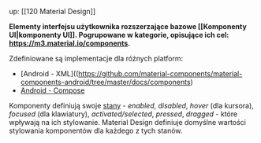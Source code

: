 up: [[120 Material Design]]

**Elementy interfejsu użytkownika rozszerzające bazowe [[Komponenty UI|komponenty UI]]. Pogrupowane w kategorie, opisujące ich cel: https://m3.material.io/components.**

Zdefiniowane są implementacje dla różnych platform:
- [Android - XML]((https://github.com/material-components/material-components-android/tree/master/docs/components)
- [Android - Compose](https://developer.android.com/reference/kotlin/androidx/compose/material3/package-summary#components)

Komponenty definiują swoje [stany](https://m3.material.io/foundations/interaction/states/overview) - *enabled*, *disabled*, *hover* (dla kursora), *focused* (dla klawiatury), *activated/selected*, *pressed*, *dragged* - które wpływają na ich stylowanie. Material Design definiuje domyślne wartości stylowania komponentów dla każdego z tych stanów.